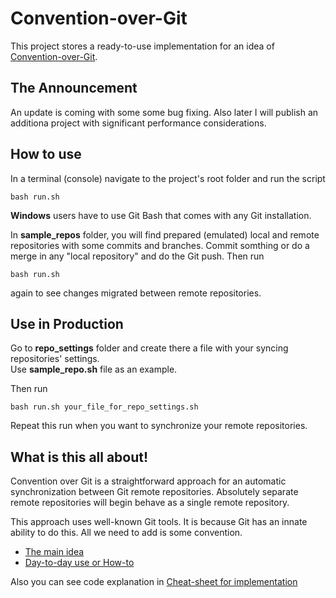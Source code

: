 # Convention-over-Git

This project stores a ready-to-use implementation for an idea of [Convention-over-Git](http://blog.it3xl.com/2017/09/convention-over-git.html).

## The Announcement

An update is coming with some some bug fixing.
Also later I will publish an additiona project with significant performance considerations.

## How to use

In a terminal (console) navigate to the project's root folder and run the script

`bash run.sh`

**Windows** users have to use Git Bash that comes with any Git installation.

In **sample_repos** folder, you will find prepared (emulated) local and remote repositories with some commits and branches.
Commit somthing or do a merge in any "local repository" and do the Git push.
Then run

`bash run.sh`

again to see changes migrated between remote repositories.

## Use in Production

Go to **repo_settings** folder and create there a file with your syncing repositories' settings.<br/>
Use **sample_repo.sh** file as an example.

Then run

`bash run.sh your_file_for_repo_settings.sh`

Repeat this run when you want to synchronize your remote repositories.

## What is this all about!

Convention over Git is a straightforward approach for an automatic synchronization between Git remote repositories.
Absolutely separate remote repositories will begin behave as a single remote repository.

This approach uses well-known Git tools. It is because Git has an innate ability to do this. All we need to add is some convention.

* [The main idea](http://blog.it3xl.com/2017/09/convention-over-git.html)
* [Day-to-day use or How-to](http://blog.it3xl.com/2017/09/convention-over-git-day-to-day-use.html)

Also you can see code explanation in [Cheat-sheet for implementation](http://blog.it3xl.com/2017/09/convention-over-git-impl-cheat-sheet.html)
